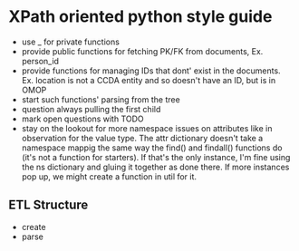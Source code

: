 # XPath oriented python style guide


- use _ for private functions
- provide public functions for fetching PK/FK from documents, Ex. person_id
- provide functions for managing IDs that dont' exist in the documents. Ex. location is not a CCDA entity and so doesn't have an ID, but is in OMOP
- start such functions' parsing from the tree
- question always pulling the first child
- mark open questions with TODO
- stay on the lookout for more namespace issues on attributes like in observation for the value type. The attr dictionary doesn't take a namespace mappig the same way the find() and findall()  functions do (it's not a function for starters). If that's the only instance, I'm fine using the ns dictionary and gluing it together as done there. If more instances pop up, we might create a function in util for it.

## ETL Structure
- create
- parse


